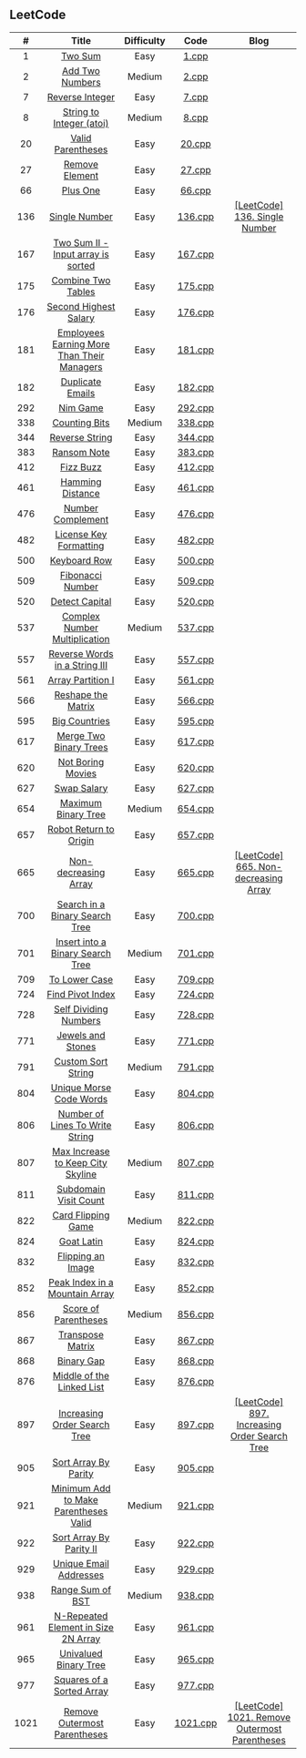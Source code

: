 ## LeetCode

|   #   |                                                         Title                                                          | Difficulty |           Code           |                                               Blog                                               |
| :---: | :--------------------------------------------------------------------------------------------------------------------: | :--------: | :----------------------: | :----------------------------------------------------------------------------------------------: |
|   1   |                                    [Two Sum](https://leetcode.com/problems/two-sum)                                    |    Easy    |    [1.cpp](src/1.cpp)    |                                                                                                  |
|   2   |                            [Add Two Numbers](https://leetcode.com/problems/add-two-numbers)                            |   Medium   |    [2.cpp](src/2.cpp)    |                                                                                                  |
|   7   |                            [Reverse Integer](https://leetcode.com/problems/reverse-integer)                            |    Easy    |    [7.cpp](src/7.cpp)    |                                                                                                  |
|   8   |                    [String to Integer (atoi)](https://leetcode.com/problems/string-to-integer-atoi)                    |   Medium   |    [8.cpp](src/8.cpp)    |                                                                                                  |
|  20   |                          [Valid Parentheses](https://leetcode.com/problems/valid-parentheses)                          |    Easy    |   [20.cpp](src/20.cpp)   |                                                                                                  |
|  27   |                             [Remove Element](https://leetcode.com/problems/remove-element)                             |    Easy    |   [27.cpp](src/27.cpp)   |                                                                                                  |
|  66   |                                   [Plus One](https://leetcode.com/problems/plus-one)                                   |    Easy    |   [66.cpp](src/66.cpp)   |                                                                                                  |
|  136  |                              [Single Number](https://leetcode.com/problems/single-number)                              |    Easy    |  [136.cpp](src/136.cpp)  |         [[LeetCode] 136. Single Number](https://www.cnblogs.com/arcsinw/p/10403616.html)         |
|  167  |          [Two Sum II - Input array is sorted](https://leetcode.com/problems/two-sum-ii-input-array-is-sorted)          |    Easy    |  [167.cpp](src/167.cpp)  |                                                                                                  |
|  175  |                         [Combine Two Tables](https://leetcode.com/problems/combine-two-tables)                         |    Easy    |  [175.cpp](src/175.cpp)  |                                                                                                  |
|  176  |                      [Second Highest Salary](https://leetcode.com/problems/second-highest-salary)                      |    Easy    |  [176.cpp](src/176.cpp)  |                                                                                                  |
|  181  | [Employees Earning More Than Their Managers](https://leetcode.com/problems/employees-earning-more-than-their-managers) |    Easy    |  [181.cpp](src/181.cpp)  |                                                                                                  |
|  182  |                           [Duplicate Emails](https://leetcode.com/problems/duplicate-emails)                           |    Easy    |  [182.cpp](src/182.cpp)  |                                                                                                  |
|  292  |                                   [Nim Game](https://leetcode.com/problems/nim-game)                                   |    Easy    |  [292.cpp](src/292.cpp)  |                                                                                                  |
|  338  |                              [Counting Bits](https://leetcode.com/problems/counting-bits)                              |   Medium   |  [338.cpp](src/338.cpp)  |                                                                                                  |
|  344  |                             [Reverse String](https://leetcode.com/problems/reverse-string)                             |    Easy    |  [344.cpp](src/344.cpp)  |                                                                                                  |
|  383  |                                [Ransom Note](https://leetcode.com/problems/ransom-note)                                |    Easy    |  [383.cpp](src/383.cpp)  |                                                                                                  |
|  412  |                                  [Fizz Buzz](https://leetcode.com/problems/fizz-buzz)                                  |    Easy    |  [412.cpp](src/412.cpp)  |                                                                                                  |
|  461  |                           [Hamming Distance](https://leetcode.com/problems/hamming-distance)                           |    Easy    |  [461.cpp](src/461.cpp)  |                                                                                                  |
|  476  |                          [Number Complement](https://leetcode.com/problems/number-complement)                          |    Easy    |  [476.cpp](src/476.cpp)  |                                                                                                  |
|  482  |                     [License Key Formatting](https://leetcode.com/problems/license-key-formatting)                     |    Easy    |  [482.cpp](src/482.cpp)  |                                                                                                  |
|  500  |                               [Keyboard Row](https://leetcode.com/problems/keyboard-row)                               |    Easy    |  [500.cpp](src/500.cpp)  |                                                                                                  |
|  509  |                           [Fibonacci Number](https://leetcode.com/problems/fibonacci-number)                           |    Easy    |  [509.cpp](src/509.cpp)  |                                                                                                  |
|  520  |                             [Detect Capital](https://leetcode.com/problems/detect-capital)                             |    Easy    |  [520.cpp](src/520.cpp)  |                                                                                                  |
|  537  |              [Complex Number Multiplication](https://leetcode.com/problems/complex-number-multiplication)              |   Medium   |  [537.cpp](src/537.cpp)  |                                                                                                  |
|  557  |              [Reverse Words in a String III](https://leetcode.com/problems/reverse-words-in-a-string-iii)              |    Easy    |  [557.cpp](src/557.cpp)  |                                                                                                  |
|  561  |                          [Array Partition I](https://leetcode.com/problems/array-partition-i)                          |    Easy    |  [561.cpp](src/561.cpp)  |                                                                                                  |
|  566  |                         [Reshape the Matrix](https://leetcode.com/problems/reshape-the-matrix)                         |    Easy    |  [566.cpp](src/566.cpp)  |                                                                                                  |
|  595  |                              [Big Countries](https://leetcode.com/problems/big-countries)                              |    Easy    |  [595.cpp](src/595.cpp)  |                                                                                                  |
|  617  |                     [Merge Two Binary Trees](https://leetcode.com/problems/merge-two-binary-trees)                     |    Easy    |  [617.cpp](src/617.cpp)  |                                                                                                  |
|  620  |                          [Not Boring Movies](https://leetcode.com/problems/not-boring-movies)                          |    Easy    |  [620.cpp](src/620.cpp)  |                                                                                                  |
|  627  |                                [Swap Salary](https://leetcode.com/problems/swap-salary)                                |    Easy    |  [627.cpp](src/627.cpp)  |                                                                                                  |
|  654  |                        [Maximum Binary Tree](https://leetcode.com/problems/maximum-binary-tree)                        |   Medium   |  [654.cpp](src/654.cpp)  |                                                                                                  |
|  657  |                     [Robot Return to Origin](https://leetcode.com/problems/robot-return-to-origin)                     |    Easy    |  [657.cpp](src/657.cpp)  |                                                                                                  |
|  665  |                       [Non-decreasing Array](https://leetcode.com/problems/non-decreasing-array)                       |    Easy    |  [665.cpp](src/665.cpp)  |     [[LeetCode] 665. Non-decreasing Array](https://www.cnblogs.com/arcsinw/p/10661968.html)      |
|  700  |             [Search in a Binary Search Tree](https://leetcode.com/problems/search-in-a-binary-search-tree)             |    Easy    |  [700.cpp](src/700.cpp)  |                                                                                                  |
|  701  |           [Insert into a Binary Search Tree](https://leetcode.com/problems/insert-into-a-binary-search-tree)           |   Medium   |  [701.cpp](src/701.cpp)  |                                                                                                  |
|  709  |                              [To Lower Case](https://leetcode.com/problems/to-lower-case)                              |    Easy    |  [709.cpp](src/709.cpp)  |                                                                                                  |
|  724  |                           [Find Pivot Index](https://leetcode.com/problems/find-pivot-index)                           |    Easy    |  [724.cpp](src/724.cpp)  |                                                                                                  |
|  728  |                      [Self Dividing Numbers](https://leetcode.com/problems/self-dividing-numbers)                      |    Easy    |  [728.cpp](src/728.cpp)  |                                                                                                  |
|  771  |                          [Jewels and Stones](https://leetcode.com/problems/jewels-and-stones)                          |    Easy    |  [771.cpp](src/771.cpp)  |                                                                                                  |
|  791  |                         [Custom Sort String](https://leetcode.com/problems/custom-sort-string)                         |   Medium   |  [791.cpp](src/791.cpp)  |                                                                                                  |
|  804  |                    [Unique Morse Code Words](https://leetcode.com/problems/unique-morse-code-words)                    |    Easy    |  [804.cpp](src/804.cpp)  |                                                                                                  |
|  806  |            [Number of Lines To Write String](https://leetcode.com/problems/number-of-lines-to-write-string)            |    Easy    |  [806.cpp](src/806.cpp)  |                                                                                                  |
|  807  |          [Max Increase to Keep City Skyline](https://leetcode.com/problems/max-increase-to-keep-city-skyline)          |   Medium   |  [807.cpp](src/807.cpp)  |                                                                                                  |
|  811  |                      [Subdomain Visit Count](https://leetcode.com/problems/subdomain-visit-count)                      |    Easy    |  [811.cpp](src/811.cpp)  |                                                                                                  |
|  822  |                         [Card Flipping Game](https://leetcode.com/problems/card-flipping-game)                         |   Medium   |  [822.cpp](src/822.cpp)  |                                                                                                  |
|  824  |                                 [Goat Latin](https://leetcode.com/problems/goat-latin)                                 |    Easy    |  [824.cpp](src/824.cpp)  |                                                                                                  |
|  832  |                          [Flipping an Image](https://leetcode.com/problems/flipping-an-image)                          |    Easy    |  [832.cpp](src/832.cpp)  |                                                                                                  |
|  852  |             [Peak Index in a Mountain Array](https://leetcode.com/problems/peak-index-in-a-mountain-array)             |    Easy    |  [852.cpp](src/852.cpp)  |                                                                                                  |
|  856  |                       [Score of Parentheses](https://leetcode.com/problems/score-of-parentheses)                       |   Medium   |  [856.cpp](src/856.cpp)  |                                                                                                  |
|  867  |                           [Transpose Matrix](https://leetcode.com/problems/transpose-matrix)                           |    Easy    |  [867.cpp](src/867.cpp)  |                                                                                                  |
|  868  |                                 [Binary Gap](https://leetcode.com/problems/binary-gap)                                 |    Easy    |  [868.cpp](src/868.cpp)  |                                                                                                  |
|  876  |                  [Middle of the Linked List](https://leetcode.com/problems/middle-of-the-linked-list)                  |    Easy    |  [876.cpp](src/876.cpp)  |                                                                                                  |
|  897  |               [Increasing Order Search Tree](https://leetcode.com/problems/increasing-order-search-tree)               |    Easy    |  [897.cpp](src/897.cpp)  | [[LeetCode] 897. Increasing Order Search Tree](https://www.cnblogs.com/arcsinw/p/10409347.html)  |
|  905  |                       [Sort Array By Parity](https://leetcode.com/problems/sort-array-by-parity)                       |    Easy    |  [905.cpp](src/905.cpp)  |                                                                                                  |
|  921  |      [Minimum Add to Make Parentheses Valid](https://leetcode.com/problems/minimum-add-to-make-parentheses-valid)      |   Medium   |  [921.cpp](src/921.cpp)  |                                                                                                  |
|  922  |                    [Sort Array By Parity II](https://leetcode.com/problems/sort-array-by-parity-ii)                    |    Easy    |  [922.cpp](src/922.cpp)  |                                                                                                  |
|  929  |                     [Unique Email Addresses](https://leetcode.com/problems/unique-email-addresses)                     |    Easy    |  [929.cpp](src/929.cpp)  |                                                                                                  |
|  938  |                           [Range Sum of BST](https://leetcode.com/problems/range-sum-of-bst)                           |   Medium   |  [938.cpp](src/938.cpp)  |                                                                                                  |
|  961  |        [N-Repeated Element in Size 2N Array](https://leetcode.com/problems/n-repeated-element-in-size-2n-array)        |    Easy    |  [961.cpp](src/961.cpp)  |                                                                                                  |
|  965  |                      [Univalued Binary Tree](https://leetcode.com/problems/univalued-binary-tree)                      |    Easy    |  [965.cpp](src/965.cpp)  |                                                                                                  |
|  977  |                  [Squares of a Sorted Array](https://leetcode.com/problems/squares-of-a-sorted-array)                  |    Easy    |  [977.cpp](src/977.cpp)  |                                                                                                  |
| 1021  |               [Remove Outermost Parentheses](https://leetcode.com/problems/remove-outermost-parentheses)               |    Easy    | [1021.cpp](src/1021.cpp) | [[LeetCode] 1021. Remove Outermost Parentheses](https://www.cnblogs.com/arcsinw/p/10738595.html) |